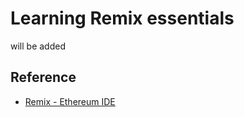 # Learning Remix essentials 

will be added

## Reference

- [Remix - Ethereum IDE](https://remix-ide.readthedocs.io/en/latest/) 